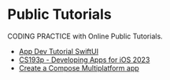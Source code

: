 # Public Tutorials

CODING PRACTICE with Online Public Tutorials.

- [App Dev Tutorial SwiftUI](/Public-Tutorials/AppDevTutorialSwiftUI)
- [CS193p - Developing Apps for iOS 2023](/Public-Tutorials/StanfordCS193p2023)
- [Create a Compose Multiplatform app](/Public-Tutorials/KotlinMultiplatform)
